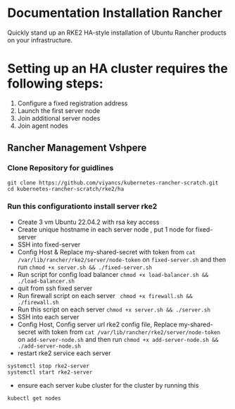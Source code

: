 # Documentation Installation Rancher

Quickly stand up an  RKE2 HA-style installation of Ubuntu Rancher products on your infrastructure.

# Setting up an HA cluster requires the following steps:

1. Configure a fixed registration address
2. Launch the first server node
3. Join additional server nodes
4. Join agent nodes

## Rancher Management Vshpere
### Clone Repository for guidlines
```
git clone https://github.com/viyancs/kubernetes-rancher-scratch.git
cd kubernetes-rancher-scratch/rke2/ha
```
### Run this configurationto install server rke2
- Create 3 vm Ubuntu 22.04.2  with rsa key access 
- Create unique hostname in each server node , put 1 node for fixed-server
- SSH into fixed-server 
- Config Host & Replace my-shared-secret with token from ```cat /var/lib/rancher/rke2/server/node-token``` on ```fixed-server.sh``` and then run ``` chmod +x server.sh && ./fixed-server.sh ```
- Run script for config load balancer ``` chmod +x load-balancer.sh && ./load-balancer.sh ```
- quit from ssh fixed server
- Run firewall script on each server ``` chmod +x firewall.sh && ./firewall.sh```
- Run this script on each server ``` chmod +x server.sh && ./server.sh ``` 
- SSH into each server 
- Config Host, Config server url rke2 config file, Replace my-shared-secret with token from ```cat /var/lib/rancher/rke2/server/node-token``` on ```add-server-node.sh``` and then run ``` chmod +x add-server-node.sh && ./add-server-node.sh ```
- restart rke2 service each server 
```
systemctl stop rke2-server
systemctl start rke2-server
```
- ensure each server kube cluster for the cluster by running this
```
kubectl get nodes 
```


